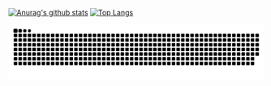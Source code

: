 <!--
**kingxiaofire/kingxiaofire** is a ✨ _special_ ✨ repository because its `README.md` (this file) appears on your GitHub profile.

Here are some ideas to get you started:

- 🔭 I’m currently working on ...
- 🌱 I’m currently learning ...
- 👯 I’m looking to collaborate on ...
- 🤔 I’m looking for help with ...
- 💬 Ask me about ...
- 📫 How to reach me: ...
- 😄 Pronouns: ...
- ⚡ Fun fact: ...
-->
[![Anurag's github stats](https://github-readme-stats.vercel.app/api?username=kingxiaofire&show_icons=true)](https://github.com/anuraghazra/github-readme-stats)
[![Top Langs](https://github-readme-stats.vercel.app/api/top-langs/?username=kingxiaofire&hide=javascript,html,CSS,Lex,Makefile,Roff)](https://github.com/anuraghazra/github-readme-stats)

<picture>
  <source media="(prefers-color-scheme: dark)" srcset="https://raw.githubusercontent.com/kingxiaofire/kingxiaofire/output/github-contribution-grid-snake-dark.svg">
  <source media="(prefers-color-scheme: light)" srcset="https://raw.githubusercontent.com/kingxiaofire/kingxiaofire/output/github-contribution-grid-snake.svg">
  <img alt="github contribution grid snake animation" src="https://raw.githubusercontent.com/kingxiaofire/kingxiaofire/output/github-contribution-grid-snake.svg">
</picture>
